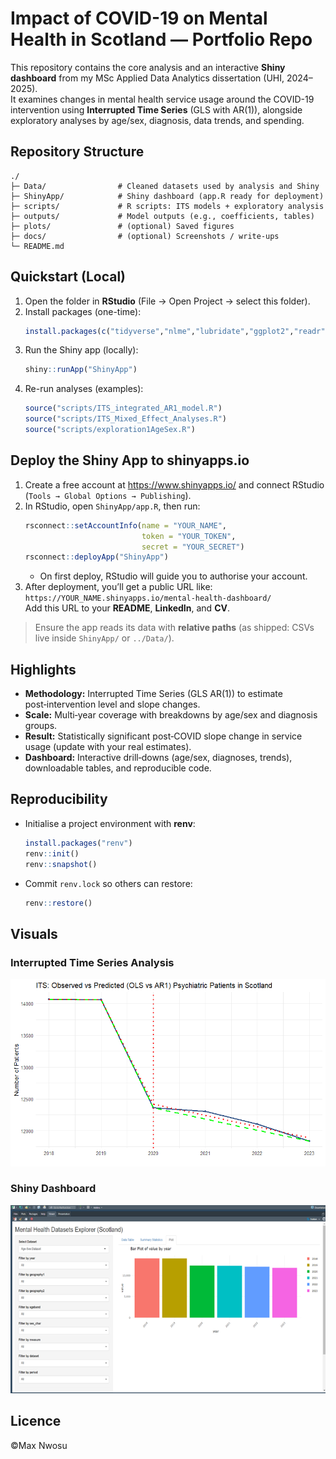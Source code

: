 # Impact of COVID-19 on Mental Health in Scotland — Portfolio Repo

This repository contains the core analysis and an interactive **Shiny dashboard** from my MSc Applied Data Analytics dissertation (UHI, 2024–2025).  
It examines changes in mental health service usage around the COVID-19 intervention using **Interrupted Time Series** (GLS with AR(1)), alongside exploratory analyses by age/sex, diagnosis, data trends, and spending.

## Repository Structure
```
./
├─ Data/                # Cleaned datasets used by analysis and Shiny
├─ ShinyApp/            # Shiny dashboard (app.R ready for deployment)
├─ scripts/             # R scripts: ITS models + exploratory analysis
├─ outputs/             # Model outputs (e.g., coefficients, tables)
├─ plots/               # (optional) Saved figures
├─ docs/                # (optional) Screenshots / write-ups
└─ README.md
```

## Quickstart (Local)
1. Open the folder in **RStudio** (File → Open Project → select this folder).
2. Install packages (one-time):
   ```r
   install.packages(c("tidyverse","nlme","lubridate","ggplot2","readr","shiny","DT","plotly","shinyWidgets","scales","rsconnect"))
   ```
3. Run the Shiny app (locally):
   ```r
   shiny::runApp("ShinyApp")
   ```
4. Re-run analyses (examples):
   ```r
   source("scripts/ITS_integrated_AR1_model.R")
   source("scripts/ITS_Mixed_Effect_Analyses.R")
   source("scripts/exploration1AgeSex.R")
   ```

## Deploy the Shiny App to shinyapps.io
1. Create a free account at https://www.shinyapps.io/ and connect RStudio (`Tools → Global Options → Publishing`).
2. In RStudio, open `ShinyApp/app.R`, then run:
   ```r
   rsconnect::setAccountInfo(name = "YOUR_NAME",
                             token = "YOUR_TOKEN",
                             secret = "YOUR_SECRET")
   rsconnect::deployApp("ShinyApp")
   ```
   - On first deploy, RStudio will guide you to authorise your account.
3. After deployment, you’ll get a public URL like: `https://YOUR_NAME.shinyapps.io/mental-health-dashboard/`  
   Add this URL to your **README**, **LinkedIn**, and **CV**.

> Ensure the app reads its data with **relative paths** (as shipped: CSVs live inside `ShinyApp/` or `../Data/`).

## Highlights
- **Methodology:** Interrupted Time Series (GLS AR(1)) to estimate post‑intervention level and slope changes.
- **Scale:** Multi‑year coverage with breakdowns by age/sex and diagnosis groups.
- **Result:** Statistically significant post‑COVID slope change in service usage (update with your real estimates).
- **Dashboard:** Interactive drill‑downs (age/sex, diagnoses, trends), downloadable tables, and reproducible code.

## Reproducibility
- Initialise a project environment with **renv**:
  ```r
  install.packages("renv")
  renv::init()
  renv::snapshot()
  ```
- Commit `renv.lock` so others can restore:
  ```r
  renv::restore()
  ```

## Visuals

### Interrupted Time Series Analysis
![ITS Analysis](plots/its_scotland_trend.png)

### Shiny Dashboard
![Dashboard Overview](docs/dashboard_overview.png)


## Licence
©Max Nwosu

